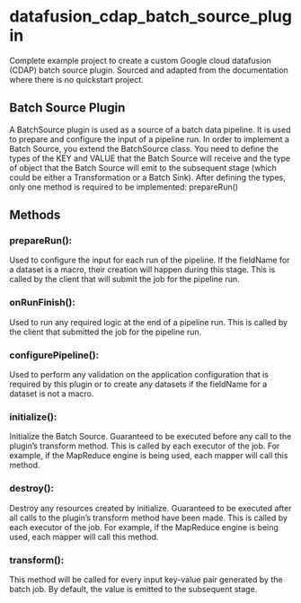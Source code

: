 # datafusion_cdap_batch_source_plugin
Complete example project to create a custom Google cloud datafusion (CDAP) batch source plugin. Sourced and adapted from the documentation where there is no quickstart project.

## Batch Source Plugin
A BatchSource plugin is used as a source of a batch data pipeline. It is used to prepare and configure the input of a pipeline run.
In order to implement a Batch Source, you extend the BatchSource class. You need to define the types of the KEY and VALUE that the Batch Source will receive and the type of object that the Batch Source will emit to the subsequent stage (which could be either a Transformation or a Batch Sink). After defining the types, only one method is required to be implemented: prepareRun()

## Methods
### prepareRun(): 
Used to configure the input for each run of the pipeline. If the fieldName for a dataset is a macro, their creation will happen during this stage. This is called by the client that will submit the job for the pipeline run.
### onRunFinish(): 
Used to run any required logic at the end of a pipeline run. This is called by the client that submitted the job for the pipeline run.
### configurePipeline():
Used to perform any validation on the application configuration that is required by this plugin or to create any datasets if the fieldName for a dataset is not a macro.
### initialize():
Initialize the Batch Source. Guaranteed to be executed before any call to the plugin’s transform method. This is called by each executor of the job. For example, if the MapReduce engine is being used, each mapper will call this method.
### destroy():
Destroy any resources created by initialize. Guaranteed to be executed after all calls to the plugin’s transform method have been made. This is called by each executor of the job. For example, if the MapReduce engine is being used, each mapper will call this method.
### transform():
This method will be called for every input key-value pair generated by the batch job. By default, the value is emitted to the subsequent stage.